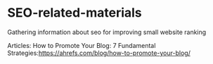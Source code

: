 # SEO-related-materials
Gathering information about seo for improving small website ranking

Articles:
How to Promote Your Blog: 7 Fundamental Strategies:https://ahrefs.com/blog/how-to-promote-your-blog/
